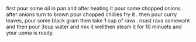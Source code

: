 first pour some oil in pan and after heating it pour some chopped onions .
after onions turn to brown pour chopped chillies fry it .
then pour curry leaves,
pour some black gram then take 1 cup of rava .
roast rava somewaht and then pour 3cup water and mix it wellthen steam it for 10 minuets 
and your upma is ready.